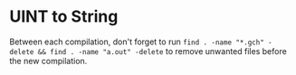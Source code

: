 # UINT to String

Between each compilation, don't forget to run  `find . -name "*.gch" -delete && find . -name "a.out" -delete` to remove unwanted files before the new compilation.
